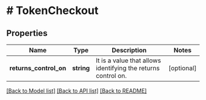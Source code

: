 # # TokenCheckout

## Properties

Name | Type | Description | Notes
------------ | ------------- | ------------- | -------------
**returns_control_on** | **string** | It is a value that allows identifying the returns control on. | [optional]

[[Back to Model list]](../../README.md#models) [[Back to API list]](../../README.md#endpoints) [[Back to README]](../../README.md)
